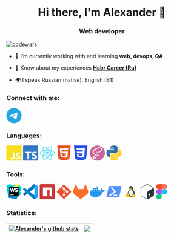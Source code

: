 <h1 align="center">Hi there, I'm Alexander 👋</h1>
<h3 align="center">Web developer</h3>

[![codewars](https://www.codewars.com/users/AlexanderStreltsov/badges/small)](https://www.codewars.com/users/AlexanderStreltsov)

- 🌱 I’m currently working with and learning **web, devops, QA**

- 📄 Know about my experiences [**Habr Career (Ru)**](https://career.habr.com/alexanderstreltsov)

- 🌍 I speak Russian (native), English (B1)

### Connect with me:

<p align="left">
<a href="https://t.me/alexander_streltsov91" target="blank"><img align="center" src="https://raw.githubusercontent.com/AlexanderStreltsov/AlexanderStreltsov/main/.github/images/telegram.svg" alt="alexanderstreltsov" height="40" width="40" /></a>
</p>

### Languages:

<p align="left">
<a href="https://www.javascript.com/"><img src="https://raw.githubusercontent.com/AlexanderStreltsov/AlexanderStreltsov/main/.github/images/js.svg" alt="js" width="40" height="40"/></a>
<a href="https://www.typescriptlang.org/"><img src="https://raw.githubusercontent.com/AlexanderStreltsov/AlexanderStreltsov/main/.github/images/ts.svg" alt="ts" width="40" height="40"/></a>
<a href="https://react.dev/"><img src="https://raw.githubusercontent.com/AlexanderStreltsov/AlexanderStreltsov/main/.github/images/react.svg" alt="react" width="40" height="40"/></a>
<a href="https://www.w3.org/html/"><img src="https://raw.githubusercontent.com/AlexanderStreltsov/AlexanderStreltsov/main/.github/images/html5.svg" alt="html5" width="40" height="40"/></a>
<a href="https://www.w3schools.com/css/"><img src="https://raw.githubusercontent.com/AlexanderStreltsov/AlexanderStreltsov/main/.github/images/css3.svg" alt="css3" width="40" height="40"/></a>
<a href="https://sass-lang.com/"><img src="https://raw.githubusercontent.com/AlexanderStreltsov/AlexanderStreltsov/main/.github/images/sass.svg" alt="sass" width="40" height="40"/></a>
<a href="https://www.python.org"><img src="https://raw.githubusercontent.com/AlexanderStreltsov/AlexanderStreltsov/main/.github/images/python.svg" alt="python" width="40" height="40"/></a>
</p>

### Tools:

<p align="left">
<a href="https://www.jetbrains.com/webstorm/"><img src="https://raw.githubusercontent.com/AlexanderStreltsov/AlexanderStreltsov/main/.github/images/webstorm.svg" alt="git" width="40" height="40"/></a>
<a href="https://code.visualstudio.com/"><img src="https://raw.githubusercontent.com/AlexanderStreltsov/AlexanderStreltsov/main/.github/images/vscode.svg" alt="git" width="40" height="40"/></a>
<a href="https://www.npmjs.com/"><img src="https://raw.githubusercontent.com/AlexanderStreltsov/AlexanderStreltsov/main/.github/images/npm.svg" alt="npm" width="40" height="40"/></a>
<a href="https://git-scm.com/"><img src="https://raw.githubusercontent.com/AlexanderStreltsov/AlexanderStreltsov/main/.github/images/git.svg" alt="git" width="40" height="40"/></a>
<a href="https://about.gitlab.com/"><img src="https://raw.githubusercontent.com/AlexanderStreltsov/AlexanderStreltsov/main/.github/images/gitlab.svg" alt="git" width="40" height="40"/></a>
<a href="https://www.docker.com/"> <img src="https://raw.githubusercontent.com/AlexanderStreltsov/AlexanderStreltsov/main/.github/images/docker.svg" alt="docker" width="40" height="40"/></a>
<a href="https://learn.microsoft.com/en-us/powershell/"><img src="https://raw.githubusercontent.com/AlexanderStreltsov/AlexanderStreltsov/main/.github/images/powershell.svg" alt="powershell" width="40" height="40"/></a>
<a href="https://www.linux.org/"><img src="https://raw.githubusercontent.com/AlexanderStreltsov/AlexanderStreltsov/main/.github/images/linux.svg" alt="linux" width="40" height="40"/></a>
<a href="http://www.gnu.org/software/bash/"> <img src="https://raw.githubusercontent.com/AlexanderStreltsov/AlexanderStreltsov/main/.github/images/bash.svg" alt="bash" width="40" height="40"/></a>
<a href="https://www.figma.com/"><img src="https://raw.githubusercontent.com/AlexanderStreltsov/AlexanderStreltsov/main/.github/images/figma.svg" alt="figma" width="30" height="40"/></a>

</p>

### Statistics:

| <a href="https://github.com/anuraghazra/github-readme-stats"><img align="center" src="https://github-readme-stats-gjtdfhbb2-alexanderstreltsov.vercel.app/api?username=AlexanderStreltsov&show_icons=true&include_all_commits=true&theme=buefy&hide_border=true" alt="Alexander's github stats" /></a> | <a href="https://github.com/anuraghazra/github-readme-stats"><img align="center" src="https://github-readme-stats-gjtdfhbb2-alexanderstreltsov.vercel.app/api/top-langs?username=AlexanderStreltsov&layout=compact&theme=buefy&hide_border=true" /></a> |
| ------------------------------------------------------------------------------------------------------------------------------------------------------------------------------------------------------------------------------------------------------------------------------------------------------ | ------------------------------------------------------------------------------------------------------------------------------------------------------------------------------------------------------------------------------------------------------- |

